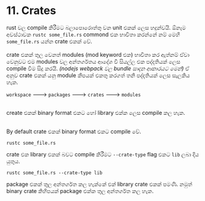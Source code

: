 # 11. Crates

rust වල compile කිරීමට බලාපොරොත්තු වන unit එකක් ලෙස හදුන්වයි. ඕනෑම අවස්ථාවක `rustc some_file.rs` commond එක භාවිතා කරන්නේ නම් මෙහි `some_file.rs` යන්න crate එකක් වේ.
<br>
<br>
crate එකක් තුල වෙනත් modules (mod keyword එක) භාවිතා කර ඇත්නම් ඒවා වෙනුවට එම modules වල අන්තර්ගතය ආදේශ වී සියල්ල එක පද්දතියක් ලෙස compile වීම සිදු කරයි. *(nodejs webpack වල bundle සාදන ආකාරයට මෙන්)* ඒ අනුව crate එකක් යනු module කීපයක් එකතු කරගත් තනි පද්දතියක් ලෙස සැලකිය හැක.

`workspace`  --->  `packages`  --->  `crates`  --->  `modules`

<br>
create එකක් binary format එකට හෝ library එක්ක ලෙස compile කල හැක.
<br><br>

By default crate එකක් binary format එකට compile වේ. 
```
rustc some_file.rs
```

crate එක library එකක් බවට compile කිරීමට `--crate-type` flag එකට `lib` ලබා දිය යුතුය.
```
rustc some_file.rs --crate-type lib
```

package එකක් තුල අන්තර්ගත කල හැක්කේ එක් library crate එකක් පමණි. නමුත් binary crate කිහිපයක් package එක්ක තුල අන්තර්ගත කල හැක.


